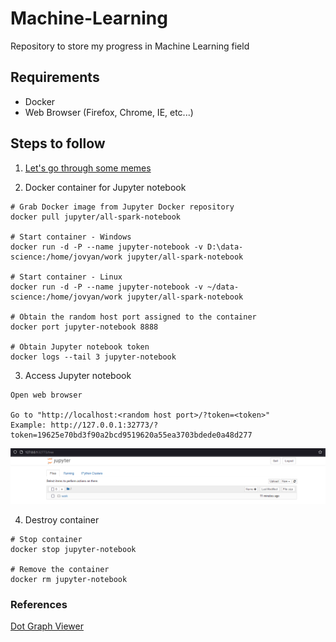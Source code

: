 # Machine-Learning
Repository to store my progress in Machine Learning field

## Requirements
* Docker
* Web Browser (Firefox, Chrome, IE, etc...)

## Steps to follow

1. [Let's go through some memes](https://medium.com/nybles/understanding-machine-learning-through-memes-4580b67527bf)

2. Docker container for Jupyter notebook
```console
# Grab Docker image from Jupyter Docker repository
docker pull jupyter/all-spark-notebook

# Start container - Windows
docker run -d -P --name jupyter-notebook -v D:\data-science:/home/jovyan/work jupyter/all-spark-notebook

# Start container - Linux
docker run -d -P --name jupyter-notebook -v ~/data-science:/home/jovyan/work jupyter/all-spark-notebook

# Obtain the random host port assigned to the container
docker port jupyter-notebook 8888

# Obtain Jupyter notebook token
docker logs --tail 3 jupyter-notebook
```

3. Access Jupyter notebook
```console
Open web browser

Go to "http://localhost:<random host port>/?token=<token>"
Example: http://127.0.0.1:32773/?token=19625e70bd3f90a2bcd9519620a55ea3703bdede0a48d277
```
![Web UI](https://github.com/0x4F776C/Machine-Learning/blob/main/screenshots/jupyter-notebook.PNG)

4. Destroy container
```console
# Stop container
docker stop jupyter-notebook

# Remove the container
docker rm jupyter-notebook
```

### References
[Dot Graph Viewer](https://edotor.net/)
